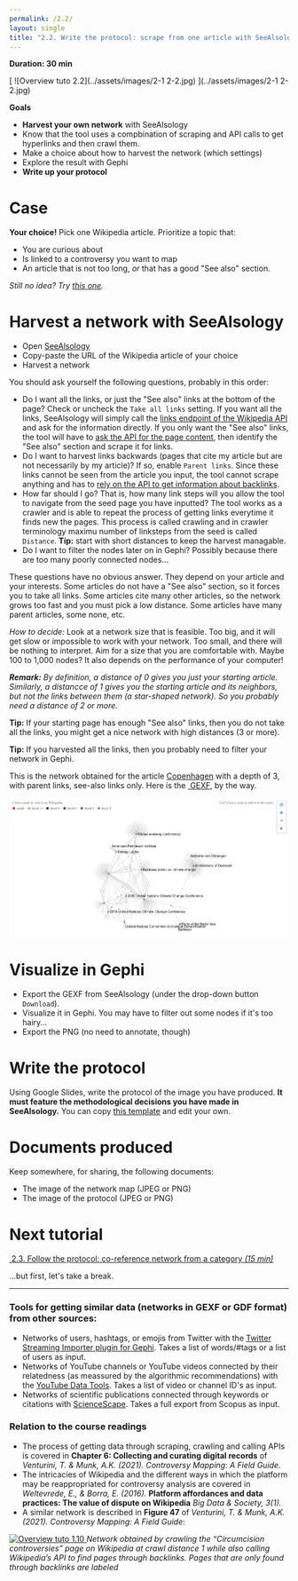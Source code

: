 ```yaml
---
permalink: /2.2/
layout: single
title: "2.2. Write the protocol: scrape from one article with SeeAlsology"
---
```


**Duration: 30 min**

[
	![Overview tuto 2.2](../assets/images/2-1 2-2.jpg)
](../assets/images/2-1 2-2.jpg)

**Goals**
* **Harvest your own network** with SeeAlsology
* Know that the tool uses a compbination of scraping and API calls to get hyperlinks and then crawl them.
* Make a choice about how to harvest the network (which settings)
* Explore the result with Gephi
* **Write up your protocol**

# Case

**Your choice!** Pick one Wikipedia article. Prioritize a topic that:
* You are curious about
* Is linked to a controversy you want to map
* An article that is not too long, *or* that has a good "See also" section.

*Still no idea? Try [this one](https://en.wikipedia.org/wiki/Copenhagen).*

# Harvest a network with SeeAlsology

* Open [SeeAlsology](https://densitydesign.github.io/strumentalia-seealsology/)
* Copy-paste the URL of the Wikipedia article of your choice
* Harvest a network

You should ask yourself the following questions, probably in this order:
* Do I want all the links, or just the "See also" links at the bottom of the page? Check or uncheck the ```Take all links``` setting. If you want all the links, SeeAlsology will simply call the [links endpoint of the Wikipedia API](https://www.mediawiki.org/wiki/API:Links) and ask for the information directly. If you only want the "See also" links, the tool will have to [ask the API for the page content](https://www.mediawiki.org/wiki/API:Get_the_contents_of_a_page), then identify the "See also" section and scrape it for links.
* Do I want to harvest links backwards (pages that cite my article but are not necessarily by my article)? If so, enable ```Parent links```. Since these links cannot be seen from the article you input, the tool cannot scrape anything and has to [rely on the API to get information about backlinks](https://www.mediawiki.org/wiki/API:Backlinks).
* How far should I go? That is, how many link steps will you allow the tool to navigate from the seed page you have inputted? The tool works as a crawler and is able to repeat the process of getting links everytime it finds new the pages. This process is called crawling and in crawler terminology maximu number of linksteps from the seed is called ```Distance```. **Tip:** start with short distances to keep the harvest managable.
* Do I want to filter the nodes later on in Gephi? Possibly because there are too many poorly connected nodes...

These questions have no obvious answer. They depend on your article and your interests. Some articles do not have a "See also" section, so it forces you to take all links. Some articles cite many other articles, so the network grows too fast and you must pick a low distance. Some articles have many parent articles, some none, etc.

*How to decide:* Look at a network size that is feasible. Too big, and it will get slow or impossible to work with your network. Too small, and there will be nothing to interpret. Aim for a size that you are comfortable with. Maybe 100 to 1,000 nodes? It also depends on the performance of your computer!

***Remark:** By definition, a distance of 0 gives you just your starting article. Similarly, a distancce of 1 gives you the starting article and its neighbors, but not the links between them (a star-shaped network). So you probably need a distance of 2 or more.*

**Tip:** If your starting page has enough "See also" links, then you do not take all the links, you might get a nice network with high distances (3 or more).

**Tip:** If you harvested all the links, then you probably need to filter your network in Gephi.

This is the network obtained for the article [Copenhagen](https://en.wikipedia.org/wiki/Copenhagen) with a depth of 3, with parent links, see-also links only. Here is the [<i class="fas fa-file"></i>&nbsp;GEXF](../assets/data/2-2/see-also-copenhagen.gexf), by the way.

[
	![See also Copenhagen](../assets/images/2-2/see-also-copenhagen.png)
](../assets/images/2-2/see-also-copenhagen.png)

# Visualize in Gephi

* Export the GEXF from SeeAlsology (under the drop-down button ```Download```).
* Visualize it in Gephi. You may have to filter out some nodes if it's too hairy...
* Export the PNG (no need to annotate, though)

# Write the protocol

Using Google Slides, write the protocol of the image you have produced. **It must feature the methodological decisions you have made in SeeAlsology.** You can copy [this template](https://docs.google.com/presentation/d/1pnV8ofxUogb9dKgiBzVuXDI5C1hk3A3WXgHo3HRdWug/edit?usp=sharing) and edit your own.

# Documents produced

Keep somewhere, for sharing, the following documents:
* The image of the network map (JPEG or PNG)
* The image of the protocol (JPEG or PNG)

# Next tutorial

[<i class="fas fa-forward"></i>&nbsp;2.3. Follow the protocol: co-reference network from a category *(15 min)*](../2.3/)

...but first, let's take a break.

---


### Tools for getting similar data (networks in GEXF or GDF format) from other sources:

* Networks of users, hashtags, or emojis from Twitter with the [Twitter Streaming Importer plugin for Gephi](https://github.com/seinecle/gephi-tutorials/blob/master/src/main/asciidoc/en/plugins/twitter-streaming-importer-en.adoc). Takes a list of words/#tags or a list of users as input.
* Networks of YouTube channels or YouTube videos connected by their relatedness (as meassured by the algorithmic recommendations) with the [YouTube Data Tools](https://tools.digitalmethods.net/netvizz/youtube/). Takes a list of video or channel ID's as input.
* Networks of scientific publications connected through keywords or citations with [ScienceScape](http://medialab.github.io/sciencescape/). Takes a full export from Scopus as input.

### Relation to the course readings

* The process of getting data through scraping, crawling and calling APIs is covered in **Chapter 6: Collecting and curating digital records** of *Venturini, T. & Munk, A.K. (2021). Controversy Mapping: A Field Guide.*
* The intricacies of Wikipedia and the different ways in which the platform may be reappropriated for controversy analysis are covered in *Weltevrede, E., & Borra, E. (2016).* **Platform affordances and data practices: The value of dispute on Wikipedia**
*Big Data & Society, 3(1).*
* A similar network is described in **Figure 47** of *Venturini, T. & Munk, A.K. (2021). Controversy Mapping: A Field Guide*:

[
	![Overview tuto 1.10](https://medihal.archives-ouvertes.fr/hal-03227358/image)
](https://medihal.archives-ouvertes.fr/hal-03227358/image)
*Network obtained by crawling the “Circumcision controversies” page on Wikipedia at crawl distance 1 while also calling Wikipedia’s API to find pages through backlinks. Pages that are only found through backlinks are labeled*